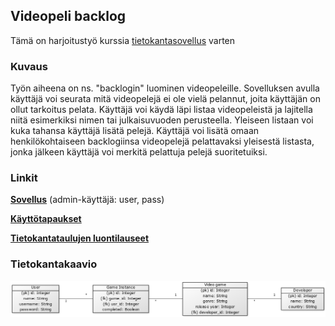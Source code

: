 ## Videopeli backlog
Tämä on harjoitustyö kurssia [tietokantasovellus](https://materiaalit.github.io/tsoha-18/) varten

### Kuvaus
Työn aiheena on ns. "backlogin" luominen videopeleille. Sovelluksen avulla käyttäjä voi seurata mitä videopelejä ei ole vielä pelannut, joita käyttäjän on ollut tarkoitus pelata. Käyttäjä voi käydä läpi listaa videopeleistä ja lajitella niitä esimerkiksi nimen tai julkaisuvuoden perusteella. Yleiseen listaan voi kuka tahansa käyttäjä lisätä pelejä. Käyttäjä voi lisätä omaan henkilökohtaiseen backlogiinsa videopelejä pelattavaksi yleisestä listasta, jonka jälkeen käyttäjä voi merkitä pelattuja pelejä suoritetuiksi.


### Linkit
[**Sovellus**](https://sheltered-tundra-91193.herokuapp.com/)
(admin-käyttäjä: user, pass)

[**Käyttötapaukset**](https://github.com/ollikehy/backlog-app/blob/master/documentation/kayttotapaukset.md)

[**Tietokantataulujen luontilauseet**](https://github.com/ollikehy/backlog-app/blob/master/documentation/tietokantataulut.md)

### Tietokantakaavio
![Tietokantakaavio](https://github.com/ollikehy/backlog-app/blob/master/documentation/tietokantakaavio.png?raw=true)
